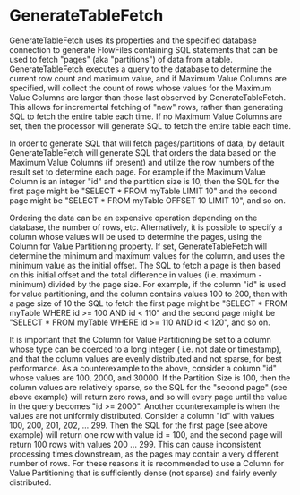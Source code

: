 <!--
  Licensed to the Apache Software Foundation (ASF) under one or more
  contributor license agreements.  See the NOTICE file distributed with
  this work for additional information regarding copyright ownership.
  The ASF licenses this file to You under the Apache License, Version 2.0
  (the "License"); you may not use this file except in compliance with
  the License.  You may obtain a copy of the License at
      http://www.apache.org/licenses/LICENSE-2.0
  Unless required by applicable law or agreed to in writing, software
  distributed under the License is distributed on an "AS IS" BASIS,
  WITHOUT WARRANTIES OR CONDITIONS OF ANY KIND, either express or implied.
  See the License for the specific language governing permissions and
  limitations under the License.
-->

# GenerateTableFetch

GenerateTableFetch uses its properties and the specified database connection to generate FlowFiles containing SQL
statements that can be used to fetch "pages" (aka "partitions") of data from a table. GenerateTableFetch executes a
query to the database to determine the current row count and maximum value, and if Maximum Value Columns are specified,
will collect the count of rows whose values for the Maximum Value Columns are larger than those last observed by
GenerateTableFetch. This allows for incremental fetching of "new" rows, rather than generating SQL to fetch the entire
table each time. If no Maximum Value Columns are set, then the processor will generate SQL to fetch the entire table
each time.

In order to generate SQL that will fetch pages/partitions of data, by default GenerateTableFetch will generate SQL that
orders the data based on the Maximum Value Columns (if present) and utilize the row numbers of the result set to
determine each page. For example if the Maximum Value Column is an integer "id" and the partition size is 10, then the
SQL for the first page might be "SELECT \* FROM myTable LIMIT 10" and the second page might be "SELECT \* FROM myTable
OFFSET 10 LIMIT 10", and so on.

Ordering the data can be an expensive operation depending on the database, the number of rows, etc. Alternatively, it is
possible to specify a column whose values will be used to determine the pages, using the Column for Value Partitioning
property. If set, GenerateTableFetch will determine the minimum and maximum values for the column, and uses the minimum
value as the initial offset. The SQL to fetch a page is then based on this initial offset and the total difference in
values (i.e. maximum - minimum) divided by the page size. For example, if the column "id" is used for value
partitioning, and the column contains values 100 to 200, then with a page size of 10 the SQL to fetch the first page
might be "SELECT \* FROM myTable WHERE id >= 100 AND id < 110" and the second page might be "SELECT \* FROM myTable
WHERE id >= 110 AND id < 120", and so on.

It is important that the Column for Value Partitioning be set to a column whose type can be coerced to a long integer (
i.e. not date or timestamp), and that the column values are evenly distributed and not sparse, for best performance. As
a counterexample to the above, consider a column "id" whose values are 100, 2000, and 30000. If the Partition Size is
100, then the column values are relatively sparse, so the SQL for the "second page" (see above example) will return zero
rows, and so will every page until the value in the query becomes "id >= 2000". Another counterexample is when the
values are not uniformly distributed. Consider a column "id" with values 100, 200, 201, 202, ... 299. Then the SQL for
the first page (see above example) will return one row with value id = 100, and the second page will return 100 rows
with values 200 ... 299. This can cause inconsistent processing times downstream, as the pages may contain a very
different number of rows. For these reasons it is recommended to use a Column for Value Partitioning that is
sufficiently dense (not sparse) and fairly evenly distributed.